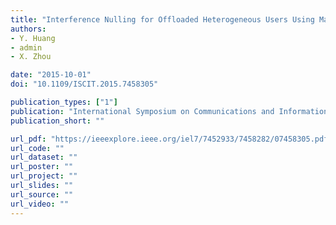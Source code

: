 ```yaml
---
title: "Interference Nulling for Offloaded Heterogeneous Users Using Macro Generalized Inverse Precoder"
authors:
- Y. Huang
- admin
- X. Zhou

date: "2015-10-01"
doi: "10.1109/ISCIT.2015.7458305"

publication_types: ["1"]
publication: "International Symposium on Communications and Information Technologies (ISCIT), Nara, Japan"
publication_short: ""

url_pdf: "https://ieeexplore.ieee.org/iel7/7452933/7458282/07458305.pdf"
url_code: ""
url_dataset: ""
url_poster: ""
url_project: ""
url_slides: ""
url_source: ""
url_video: ""
---
```

